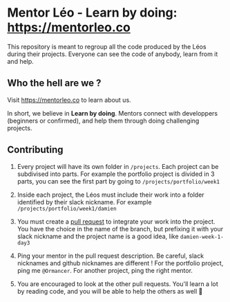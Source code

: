 # Mentor Léo - Learn by doing: https://mentorleo.co
This repository is meant to regroup all the code produced by the Léos during their projects.
Everyone can see the code of anybody, learn from it and help.

## Who the hell are we ?

Visit https://mentorleo.co to learn about us.

In short, we believe in **Learn by doing**. Mentors connect with developpers (beginners or confirmed), and help them through doing challenging projects.

## Contributing
1. Every project will have its own folder in `/projects`. Each project can be subdivised into parts.
For example the portfolio project is divided in 3 parts, you can see the first part by going to `/projects/portfolio/week1`

2. Inside each project, the Léos must include their work into a folder identified by their slack nickname. For example `/projects/portfolio/week1/damien`

3. You must create a [pull request](https://help.github.com/articles/about-pull-requests/) to integrate your work into the project. You have the choice in the name of the branch, but prefixing it with your slack nickname and the project name is a good idea, like `damien-week-1-day3`

4. Ping your mentor in the pull request description. Be careful, slack nicknames and github nicknames are different ! For the portfolio project, ping me `@Ormancer`. For another project, ping the right mentor.

5. You are encouraged to look at the other pull requests. You'll learn a lot by reading code, and you will be able to help the others as well :rocket:


